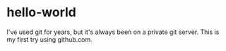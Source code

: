 # hello-world
I've used git for years, but it's always been on a private git server. This is my first try using github.com.
